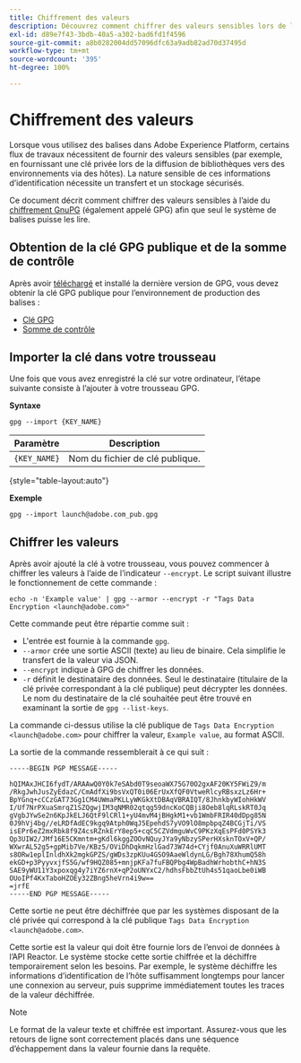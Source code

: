 ```yaml
---
title: Chiffrement des valeurs
description: Découvrez comment chiffrer des valeurs sensibles lors de l’utilisation de l’API Reactor.
exl-id: d89e7f43-3bdb-40a5-a302-bad6fd1f4596
source-git-commit: a8b0282004dd57096dfc63a9adb82ad70d37495d
workflow-type: tm+mt
source-wordcount: '395'
ht-degree: 100%

---
```


# Chiffrement des valeurs

Lorsque vous utilisez des balises dans Adobe Experience Platform, certains flux de travaux nécessitent de fournir des valeurs sensibles (par exemple, en fournissant une clé privée lors de la diffusion de bibliothèques vers des environnements via des hôtes). La nature sensible de ces informations d’identification nécessite
un transfert et un stockage sécurisés.

Ce document décrit comment chiffrer des valeurs sensibles à l’aide du [chiffrement GnuPG](https://www.gnupg.org/gph/en/manual/x110.html) (également appelé GPG) afin que seul le système de balises puisse les lire.

## Obtention de la clé GPG publique et de la somme de contrôle

Après avoir [téléchargé](https://gnupg.org/download/) et installé la dernière version de GPG, vous devez obtenir la clé GPG publique pour l’environnement de production des balises :

* [Clé GPG](https://github.com/adobe/reactor-developer-docs/blob/master/files/launch%40adobe.com_pub.gpg)
* [Somme de contrôle](https://github.com/adobe/reactor-developer-docs/blob/master/files/launch%40adobe.com_pub.gpg.sum)

## Importer la clé dans votre trousseau

Une fois que vous avez enregistré la clé sur votre ordinateur, l’étape suivante consiste à l’ajouter à votre trousseau GPG.

**Syntaxe**

```shell
gpg --import {KEY_NAME}
```

| Paramètre | Description |
| --- | --- |
| `{KEY_NAME}` | Nom du fichier de clé publique. |

{style=&quot;table-layout:auto&quot;}

**Exemple**

```shell
gpg --import launch@adobe.com_pub.gpg
```

## Chiffrer les valeurs

Après avoir ajouté la clé à votre trousseau, vous pouvez commencer à chiffrer les valeurs à l’aide de l’indicateur `--encrypt`. Le script suivant illustre le fonctionnement de cette commande :

```shell
echo -n 'Example value' | gpg --armor --encrypt -r "Tags Data Encryption <launch@adobe.com>"
```

Cette commande peut être répartie comme suit :

* L&#39;entrée est fournie à la commande `gpg`.
* `--armor` crée une sortie ASCII (texte) au lieu de binaire. Cela simplifie le transfert de la valeur via JSON.
* `--encrypt` indique à GPG de chiffrer les données.
* `-r` définit le destinataire des données. Seul le destinataire (titulaire de la clé privée correspondant à la clé publique) peut décrypter les données. Le nom du destinataire de la clé souhaitée peut être trouvé en examinant la sortie de `gpg --list-keys`.

La commande ci-dessus utilise la clé publique de `Tags Data Encryption <launch@adobe.com>` pour chiffrer la valeur, `Example value`, au format ASCII.

La sortie de la commande ressemblerait à ce qui suit :

```shell
-----BEGIN PGP MESSAGE-----

hQIMAxJHCI6fydT/ARAAwQ0Y0k7eSAbd0T9seoaWX75G70O2gxAF20KY5FWiZ9/m
/RkgJwhJusZyEdazC/CmAdfXi9bsVxQT0i06ErUxXfQF0VtweRlcyRBsxzLz6Hr+
BpYGnq+cCCzGAT73Gg1CM4UWmaPKLLyWKGkXtDBAqVBRAIQT/8JhnkbyWIohHkWV
I/Uf7NrPXuaSmrqZ1SZQgwjIM3qNMR02qtqg59dncKoCQBji8Oeb8lqRLskRT0Jq
gVgbJYwSe2n6KpJkELJ6QtF9lCRl1+yU4mvM4jBHgkM1+vb1WmbFRIR40dDpg85N
0J9hVj4bg//eLRDfAdEC9kgq9Atph0WqJ5EpehdS7yVO9lO8mpbpqZ4BCGjTi/VS
isEPr6eZ2mxRbk8f9Z4csRZnkErY8ep5+cqC5CZVdmguWvC9PKzXqEsPFd0PSYk3
Qp3UIW2/JMf16E5CKmntm+gKdl6kggZOOvNQuyJYa9yNbzySPerHXsknTOxV+QP/
WXwrAL52g5+gpMib7Ve/KBz5/OViDhDqkmHzlGad73W74d+CYjf0AnuXuWRRlUMT
s8ORw1eplInldhXk2mgkGPZS/gWDs3zpKUu4GSO9AaeWldynLG/Bgh78XhumQ58h
ekGD+p3PyyvxjfS5G/wf9HQZ085+mnjpKFa7fuFBQPbg4WpBadhWrhobthC+hN3S
SAE9yWU11Y3xpoxqg4y7iYZ6rnX+qP2oUNYxC2/hdhsFbbZtUh4s51qaoLbe0iWB
OUoIPf4KxTaboHZOEy32ZBng5heVrn4i9w==
=jrfE
-----END PGP MESSAGE-----
```

Cette sortie ne peut être déchiffrée que par les systèmes disposant de la clé privée qui
correspond à la clé publique `Tags Data Encryption <launch@adobe.com>`.

Cette sortie est la valeur qui doit être fournie lors de l’envoi de données à l’API Reactor. Le système stocke cette sortie chiffrée et la déchiffre temporairement selon les besoins. Par exemple, le système déchiffre les informations d’identification de l’hôte suffisamment longtemps pour lancer une connexion au serveur, puis supprime immédiatement toutes les traces de la valeur déchiffrée.

>[!NOTE]
>
>Le format de la valeur texte et chiffrée est important. Assurez-vous que les retours de ligne sont correctement placés dans une séquence d’échappement dans la valeur fournie dans la requête.
